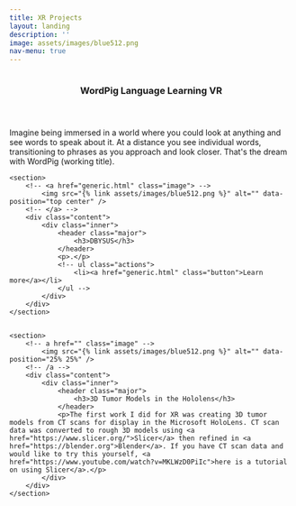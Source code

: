 ```yaml
---
title: XR Projects
layout: landing
description: ''
image: assets/images/blue512.png
nav-menu: true
---
```


<!-- Main -->
<div id="main">

<!-- <p> If you are interested in XR here are some information sources I follow
<ul>
<li><a href="https://www.reddit.com/r/AR_MR_XR/">r/AR_MR_XR</a> </li>
<li><a href="https://voicesofvr.com/">Voices of VR podcast</a></li>
</ul>
</p>-->
<!-- One -->

<section id="one" class="spotlights">
	<section>
		<!-- <a href="generic.html" class="image"> -->
			<img src="{% link assets/images/blue512.png %}" alt="" data-position="center center" />
		<!-- </a> -->
		<div class="content">
			<div class="inner">
				<header class="major">
					<h3>WordPig Language Learning VR</h3>
				</header>
				<p>Imagine being immersed in a world where you could look at anything and see words to speak about it. At a distance you see individual words, transitioning to phrases as you approach and look closer. That's the dream with WordPig (working title).</p>
				<!-- ul class="actions">
					<li><a href="generic.html" class="button">Learn more</a></li>
				</ul -->
			</div>
		</div>
	</section>

	<section>
		<!-- <a href="generic.html" class="image"> -->
			<img src="{% link assets/images/blue512.png %}" alt="" data-position="top center" />
		<!-- </a> -->
		<div class="content">
			<div class="inner">
				<header class="major">
					<h3>DBYSUS</h3>
				</header>
				<p>.</p>
				<!-- ul class="actions">
					<li><a href="generic.html" class="button">Learn more</a></li>
				</ul -->
			</div>
		</div>
	</section>


	<section>
		<!-- a href="" class="image" -->
			<img src="{% link assets/images/blue512.png %}" alt="" data-position="25% 25%" />
		<!-- /a -->
		<div class="content">
			<div class="inner">
				<header class="major">
					<h3>3D Tumor Models in the Hololens</h3>
				</header>
				<p>The first work I did for XR was creating 3D tumor models from CT scans for display in the Microsoft HoloLens. CT scan data was converted to rough 3D models using <a href="https://www.slicer.org/">Slicer</a> then refined in <a href="https://blender.org">Blender</a>. If you have CT scan data and would like to try this yourself, <a href="https://www.youtube.com/watch?v=MKLWzD0PiIc">here is a tutorial on using Slicer</a>.</p>
			</div>
		</div>
	</section>
</section>


<!-- Three -->


</div>
